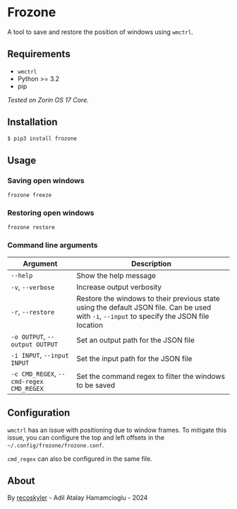 # Frozone

A tool to save and restore the position of windows using `wmctrl`.

## Requirements

- `wmctrl`
- Python >= 3.2
- pip

*Tested on Zorin OS 17 Core.*

## Installation

```bash
$ pip3 install frozone
```

## Usage

### Saving open windows

`frozone freeze`

### Restoring open windows

`frozone restore`

### Command line arguments

|Argument|Description|
|---|---|
|`--help`|Show the help message|
|`-v`, `--verbose`|Increase output verbosity|
|`-r`, `--restore`|Restore the windows to their previous state using the default JSON file. Can be used with `-i`, `--input` to specify the JSON file location|
|`-o OUTPUT`, `--output OUTPUT`|Set an output path for the JSON file|
|`-i INPUT`, `--input INPUT`|Set the input path for the JSON file|
|`-c CMD_REGEX`, `--cmd-regex CMD_REGEX`|Set the command regex to filter the windows to be saved|

## Configuration

`wmctrl` has an issue with positioning due to window frames. To mitigate this issue, you can configure the top and left offsets in the `~/.config/frozone/frozone.conf`.

`cmd_regex` can also be configured in the same file.

## About

By [recoskyler](https://github.com/recoskyler) - Adil Atalay Hamamcioglu - 2024
